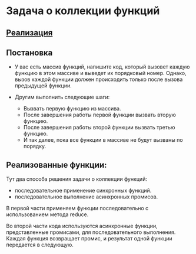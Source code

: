 # Задача о коллекции функций

## [Реализация](./index.js)

## Постановка 
- У вас есть массив функций, напишите код, который вызовет каждую функцию в этом массиве и выведет их порядковый номер. Однако, вызов каждой функции должен происходить только после вызова предыдущей функции.


- Другим выполнить следующие шаги:
  - Вызвать первую функцию из массива.
  - После завершения работы первой функции вызвать вторую функцию.
  - После завершения работы второй функции вызвать третью функцию.
  - И так далее, пока все функции в массиве не будут вызваны по порядку.


## Реализованные функции:

Тут два способа решения задачи о коллекции функций: 
 - последовательное применение синхронных функций.
 - последовательное выполнение асинхронных промисов.

В первой части применяем функции последовательно с использованием метода reduce.

Во второй части кода используются асинхронные функции, представленные промисами, для последовательного выполнения. Каждая функция возвращает промис, и результат одной функции передается в следующую.